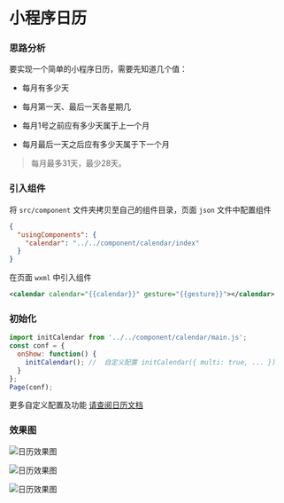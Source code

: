 # 小程序日历

### 思路分析

要实现一个简单的小程序日历，需要先知道几个值：

- 每月有多少天

- 每月第一天、最后一天各星期几

- 每月1号之前应有多少天属于上一个月

- 每月最后一天之后应有多少天属于下一个月

> 每月最多31天，最少28天。


### 引入组件

将 `src/component` 文件夹拷贝至自己的组件目录，页面 `json` 文件中配置组件

```json
{
  "usingComponents": {
    "calendar": "../../component/calendar/index"
  }
}
```

在页面 `wxml` 中引入组件
```xml
<calendar calendar="{{calendar}}" gesture="{{gesture}}"></calendar>
```

### 初始化

```js
import initCalendar from '../../component/calendar/main.js';
const conf = {
  onShow: function() {
    initCalendar(); //  自定义配置 initCalendar({ multi: true, ... })
  }
};
Page(conf);
```

更多自定义配置及功能 [请查阅日历文档](http://calendar.isfeer.com)

### 效果图

![日历效果图](https://raw.githubusercontent.com/treadpit/wx_calendar/develop/screenshot/calendar.png)

![日历效果图](https://raw.githubusercontent.com/treadpit/wx_calendar/develop/screenshot/calendar_multi.png)

![日历效果图](https://raw.githubusercontent.com/treadpit/wx_calendar/develop/screenshot/datepicker.png)